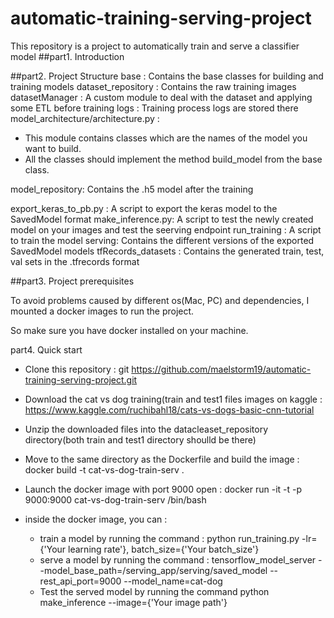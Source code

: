 # automatic-training-serving-project
This repository is a project to automatically train and serve a classifier model
##part1. Introduction

##part2. Project Structure
base :  Contains the base classes for building and training models
dataset_repository :  Contains the raw training images
datasetManager :  A custom module to deal with the dataset and applying some ETL before training
logs : Training process logs are stored there
model_architecture/architecture.py :
- This module contains classes which are the names of the model you want to build.
- All the classes should implement the method build_model from the base class.

model_repository: Contains the .h5 model after the training

export_keras_to_pb.py : A script to export the keras model to the SavedModel format
make_inference.py: A script to test the newly created model on your images and test the seerving endpoint
run_training : A script to train the model
serving: Contains the different versions of the exported SavedModel models
tfRecords_datasets : Contains the generated train, test, val sets in the .tfrecords format


##part3. Project prerequisites

To avoid problems caused by different os(Mac, PC) and dependencies, I mounted a docker images to run the project.

So make sure you have docker installed on your machine.


part4. Quick start

- Clone this repository : git https://github.com/maelstorm19/automatic-training-serving-project.git
- Download the cat vs dog training(train and test1 files images on kaggle :  https://www.kaggle.com/ruchibahl18/cats-vs-dogs-basic-cnn-tutorial
- Unzip the downloaded files into the datacleaset_repository directory(both train and test1 directory shoulld be there)
- Move to the same directory as the Dockerfile and build the image : docker build -t cat-vs-dog-train-serv .
- Launch the docker image with port 9000 open : docker run -it -t -p 9000:9000 cat-vs-dog-train-serv /bin/bash
- inside the docker image, you can :

    - train a model by running the command :  python run_training.py -lr={'Your learning rate'}, batch_size={'Your batch_size'}
    - serve a model by running the command : tensorflow_model_server --model_base_path=/serving_app/serving/saved_model --rest_api_port=9000 --model_name=cat-dog
    - Test the served model by running the command python make_inference --image={'Your image path'}


